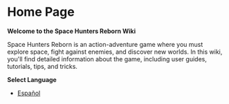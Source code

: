 # Home Page

**Welcome to the Space Hunters Reborn Wiki**

Space Hunters Reborn is an action-adventure game where you must explore space, fight against enemies, and discover new worlds. In this wiki, you'll find detailed information about the game, including user guides, tutorials, tips, and tricks.

**Select Language**

* [Español](/Guides/esp/00-index.md)

<!-- **Index**

* [User Guides](Guides/User-Guide.md)
	+ [Getting Started](Guides/Getting-Started.md)
	+ [Controls](Guides/Controls.md)
	+ [Ships and Equipment](Guides/ShipsandEquipment.md)
* [Tutorials](Tutorials/Tutorial1.md)
	+ [Tutorial 1: Basic Exploration](Tutorials/Tutorial1.md)
	+ [Tutorial 2: Advanced Combat](Tutorials/Tutorial2.md)
* [Tips and Tricks](TipsandTricks/GeneralTips.md)
	+ [General Tips](TipsandTricks/GeneralTips.md)
	+ [Advanced Tricks](TipsandTricks/AdvancedTricks.md)
* [Updates and News](UpdatesandNews/News.md)
	+ [News](UpdatesandNews/News.md)
	+ [Updates](UpdatesandNews/Updates.md)

**Useful Links**

* [Official Game Website](https://www.spacehuntersreborn.com)
* [Discussion Forum](https://www.spacehuntersreborn.com/forum)
* [YouTube Channel](https://www.youtube.com/spacehuntersreborn)

**Contribute to the Wiki**

If you'd like to contribute to the wiki, you can create a GitHub account and edit the wiki files. You can also submit suggestions and corrections through the discussion forum. -->